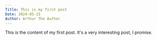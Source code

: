 ```yaml
---
Title: This is my first post
Date: 2024-05-15
Author: Arthur The Author
---
```


This is the content of my first post. It's a very interesting post, I promise.
